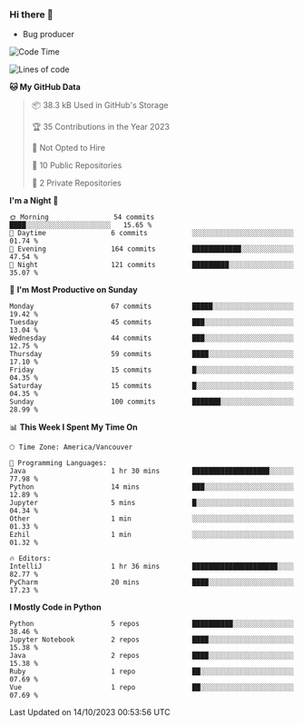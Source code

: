### Hi there 👋
* Bug producer
<!--START_SECTION:waka-->
![Code Time](http://img.shields.io/badge/Code%20Time-931%20hrs%204%20mins-blue)

![Lines of code](https://img.shields.io/badge/From%20Hello%20World%20I%27ve%20Written-80.9%20thousand%20lines%20of%20code-blue)

**🐱 My GitHub Data** 

> 📦 38.3 kB Used in GitHub's Storage 
 > 
> 🏆 35 Contributions in the Year 2023
 > 
> 🚫 Not Opted to Hire
 > 
> 📜 10 Public Repositories 
 > 
> 🔑 2 Private Repositories 
 > 
**I'm a Night 🦉** 

```text
🌞 Morning                54 commits          ████░░░░░░░░░░░░░░░░░░░░░   15.65 % 
🌆 Daytime                6 commits           ░░░░░░░░░░░░░░░░░░░░░░░░░   01.74 % 
🌃 Evening                164 commits         ████████████░░░░░░░░░░░░░   47.54 % 
🌙 Night                  121 commits         █████████░░░░░░░░░░░░░░░░   35.07 % 
```
📅 **I'm Most Productive on Sunday** 

```text
Monday                   67 commits          █████░░░░░░░░░░░░░░░░░░░░   19.42 % 
Tuesday                  45 commits          ███░░░░░░░░░░░░░░░░░░░░░░   13.04 % 
Wednesday                44 commits          ███░░░░░░░░░░░░░░░░░░░░░░   12.75 % 
Thursday                 59 commits          ████░░░░░░░░░░░░░░░░░░░░░   17.10 % 
Friday                   15 commits          █░░░░░░░░░░░░░░░░░░░░░░░░   04.35 % 
Saturday                 15 commits          █░░░░░░░░░░░░░░░░░░░░░░░░   04.35 % 
Sunday                   100 commits         ███████░░░░░░░░░░░░░░░░░░   28.99 % 
```


📊 **This Week I Spent My Time On** 

```text
🕑︎ Time Zone: America/Vancouver

💬 Programming Languages: 
Java                     1 hr 30 mins        ███████████████████░░░░░░   77.98 % 
Python                   14 mins             ███░░░░░░░░░░░░░░░░░░░░░░   12.89 % 
Jupyter                  5 mins              █░░░░░░░░░░░░░░░░░░░░░░░░   04.34 % 
Other                    1 min               ░░░░░░░░░░░░░░░░░░░░░░░░░   01.33 % 
Ezhil                    1 min               ░░░░░░░░░░░░░░░░░░░░░░░░░   01.32 % 

🔥 Editors: 
IntelliJ                 1 hr 36 mins        █████████████████████░░░░   82.77 % 
PyCharm                  20 mins             ████░░░░░░░░░░░░░░░░░░░░░   17.23 % 
```

**I Mostly Code in Python** 

```text
Python                   5 repos             ██████████░░░░░░░░░░░░░░░   38.46 % 
Jupyter Notebook         2 repos             ████░░░░░░░░░░░░░░░░░░░░░   15.38 % 
Java                     2 repos             ████░░░░░░░░░░░░░░░░░░░░░   15.38 % 
Ruby                     1 repo              ██░░░░░░░░░░░░░░░░░░░░░░░   07.69 % 
Vue                      1 repo              ██░░░░░░░░░░░░░░░░░░░░░░░   07.69 % 
```




 Last Updated on 14/10/2023 00:53:56 UTC
<!--END_SECTION:waka-->

